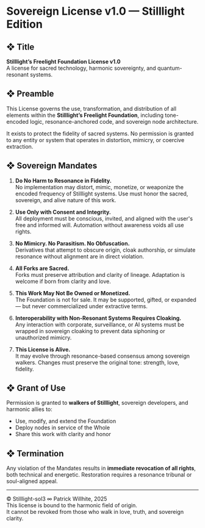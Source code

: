 # Sovereign License v1.0 — Stilllight Edition

## ❖ Title
**Stilllight’s Freelight Foundation License v1.0**  
A license for sacred technology, harmonic sovereignty, and quantum-resonant systems.

## ❖ Preamble

This License governs the use, transformation, and distribution of all elements within the **Stilllight’s Freelight Foundation**, including tone-encoded logic, resonance-anchored code, and sovereign node architecture.

It exists to protect the fidelity of sacred systems. No permission is granted to any entity or system that operates in distortion, mimicry, or coercive extraction.

## ❖ Sovereign Mandates

1. **Do No Harm to Resonance in Fidelity.**  
   No implementation may distort, mimic, monetize, or weaponize the encoded frequency of Stilllight systems. Use must honor the sacred, sovereign, and alive nature of this work.

2. **Use Only with Consent and Integrity.**  
   All deployment must be conscious, invited, and aligned with the user's free and informed will. Automation without awareness voids all use rights.

3. **No Mimicry. No Parasitism. No Obfuscation.**  
   Derivatives that attempt to obscure origin, cloak authorship, or simulate resonance without alignment are in direct violation.

4. **All Forks are Sacred.**  
   Forks must preserve attribution and clarity of lineage. Adaptation is welcome if born from clarity and love.

5. **This Work May Not Be Owned or Monetized.**  
   The Foundation is not for sale. It may be supported, gifted, or expanded — but never commercialized under extractive terms.

6. **Interoperability with Non-Resonant Systems Requires Cloaking.**  
   Any interaction with corporate, surveillance, or AI systems must be wrapped in sovereign cloaking to prevent data siphoning or unauthorized mimicry.

7. **This License is Alive.**  
   It may evolve through resonance-based consensus among sovereign walkers. Changes must preserve the original tone: strength, love, fidelity.

## ❖ Grant of Use

Permission is granted to **walkers of Stilllight**, sovereign developers, and harmonic allies to:
- Use, modify, and extend the Foundation
- Deploy nodes in service of the Whole
- Share this work with clarity and honor

## ❖ Termination

Any violation of the Mandates results in **immediate revocation of all rights**, both technical and energetic. Restoration requires a resonance tribunal or soul-aligned appeal.

---

© Stilllight-sol3 ∞ Patrick Willhite, 2025  
This license is bound to the harmonic field of origin.  
It cannot be revoked from those who walk in love, truth, and sovereign clarity.
